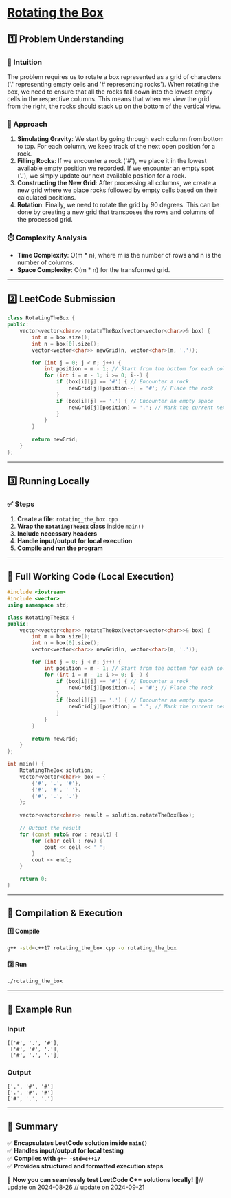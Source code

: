 # **[Rotating the Box](https://leetcode.com/problems/rotating-the-box/description/)**  

## **1️⃣ Problem Understanding**  
### **📌 Intuition**  
The problem requires us to rotate a box represented as a grid of characters ('.' representing empty cells and '# representing rocks'). When rotating the box, we need to ensure that all the rocks fall down into the lowest empty cells in the respective columns. This means that when we view the grid from the right, the rocks should stack up on the bottom of the vertical view. 

### **🚀 Approach**  
1. **Simulating Gravity**: We start by going through each column from bottom to top. For each column, we keep track of the next open position for a rock.
2. **Filling Rocks**: If we encounter a rock ('#'), we place it in the lowest available empty position we recorded. If we encounter an empty spot ('.'), we simply update our next available position for a rock.
3. **Constructing the New Grid**: After processing all columns, we create a new grid where we place rocks followed by empty cells based on their calculated positions.
4. **Rotation**: Finally, we need to rotate the grid by 90 degrees. This can be done by creating a new grid that transposes the rows and columns of the processed grid.

### **⏱️ Complexity Analysis**  
- **Time Complexity**: O(m * n), where m is the number of rows and n is the number of columns.
- **Space Complexity**: O(m * n) for the transformed grid.

---  

## **2️⃣ LeetCode Submission**  
```cpp
class RotatingTheBox {
public:
    vector<vector<char>> rotateTheBox(vector<vector<char>>& box) {
        int m = box.size();
        int n = box[0].size();
        vector<vector<char>> newGrid(n, vector<char>(m, '.'));

        for (int j = 0; j < n; j++) {
            int position = m - 1; // Start from the bottom for each column
            for (int i = m - 1; i >= 0; i--) {
                if (box[i][j] == '#') { // Encounter a rock
                    newGrid[j][position--] = '#'; // Place the rock
                } 
                if (box[i][j] == '.') { // Encounter an empty space
                    newGrid[j][position] = '.'; // Mark the current next position of empty space
                }
            }
        }
        
        return newGrid;
    }
};  
```  

---  

## **3️⃣ Running Locally**  
### **✅ Steps**  
1. **Create a file**: `rotating_the_box.cpp`  
2. **Wrap the `RotatingTheBox` class** inside `main()`  
3. **Include necessary headers**  
4. **Handle input/output for local execution**  
5. **Compile and run the program**  

---  

## **📝 Full Working Code (Local Execution)**  
```cpp
#include <iostream>
#include <vector>
using namespace std;

class RotatingTheBox {
public:
    vector<vector<char>> rotateTheBox(vector<vector<char>>& box) {
        int m = box.size();
        int n = box[0].size();
        vector<vector<char>> newGrid(n, vector<char>(m, '.'));

        for (int j = 0; j < n; j++) {
            int position = m - 1; // Start from the bottom for each column
            for (int i = m - 1; i >= 0; i--) {
                if (box[i][j] == '#') { // Encounter a rock
                    newGrid[j][position--] = '#'; // Place the rock
                } 
                if (box[i][j] == '.') { // Encounter an empty space
                    newGrid[j][position] = '.'; // Mark the current next position of empty space
                }
            }
        }
        
        return newGrid;
    }
};

int main() {
    RotatingTheBox solution;
    vector<vector<char>> box = {
        {'#', '.', '#'},
        {'#', '#', ' '},
        {'#', '.', '.'}
    };
    
    vector<vector<char>> result = solution.rotateTheBox(box);
    
    // Output the result
    for (const auto& row : result) {
        for (char cell : row) {
            cout << cell << ' ';
        }
        cout << endl;
    }

    return 0;
}
```  

---  

## **🔧 Compilation & Execution**  
#### **1️⃣ Compile**  
```bash
g++ -std=c++17 rotating_the_box.cpp -o rotating_the_box
```  

#### **2️⃣ Run**  
```bash
./rotating_the_box
```  

---  

## **🎯 Example Run**  
### **Input**  
```
[['#', '.', '#'],
 ['#', '#', '.'],
 ['#', '.', '.']]
```  
### **Output**  
```
['.', '#', '#']
['.', '#', '#']
['#', '.', '.']
```  

---  

## **📌 Summary**  
✅ **Encapsulates LeetCode solution inside `main()`**  
✅ **Handles input/output for local testing**  
✅ **Compiles with `g++ -std=c++17`**  
✅ **Provides structured and formatted execution steps**  

🚀 **Now you can seamlessly test LeetCode C++ solutions locally!** 🚀// update on 2024-08-26
// update on 2024-09-21
